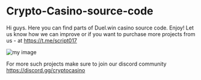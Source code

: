 # Crypto-Casino-source-code

Hi guys.
Here you can find parts of Duel.win casino source code. Enjoy!
Let us know how we can improve or if you want to purchase more projects from us - at https://t.me/script017

![my image](https://buycasinoscripts.com/wp-content/uploads/2024/03/Frame-588-1024x127.png)

For more such projects make sure to join our discord community https://discord.gg/cryptocasino
